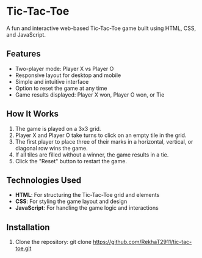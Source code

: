 # Tic-Tac-Toe

A fun and interactive web-based Tic-Tac-Toe game built using HTML, CSS, and JavaScript.

## Features

- Two-player mode: Player X vs Player O
- Responsive layout for desktop and mobile
- Simple and intuitive interface
- Option to reset the game at any time
- Game results displayed: Player X won, Player O won, or Tie

## How It Works

1. The game is played on a 3x3 grid.
2. Player X and Player O take turns to click on an empty tile in the grid.
3. The first player to place three of their marks in a horizontal, vertical, or diagonal row wins the game.
4. If all tiles are filled without a winner, the game results in a tie.
5. Click the "Reset" button to restart the game.

## Technologies Used

- **HTML**: For structuring the Tic-Tac-Toe grid and elements
- **CSS**: For styling the game layout and design
- **JavaScript**: For handling the game logic and interactions

## Installation

1. Clone the repository:
   git clone https://github.com/RekhaT2911/tic-tac-toe.git
